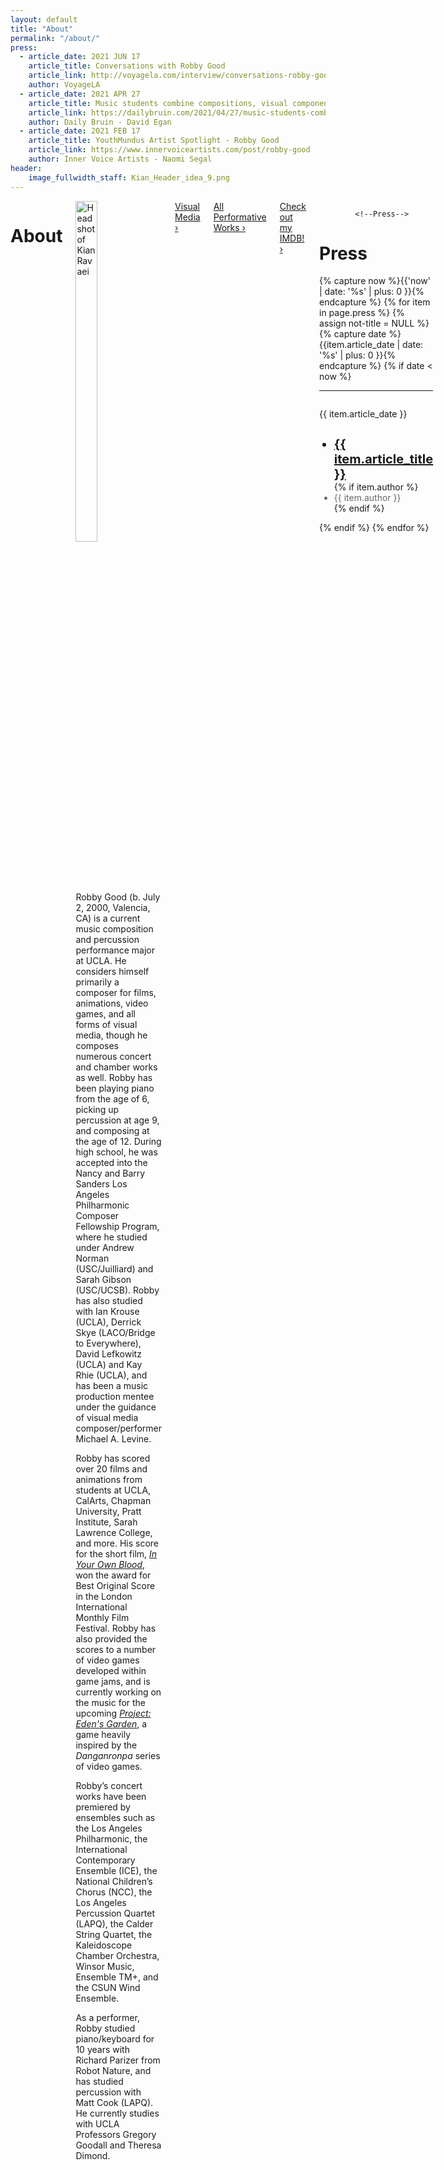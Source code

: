 ```yaml
---
layout: default
title: "About"
permalink: "/about/"
press:
  - article_date: 2021 JUN 17
    article_title: Conversations with Robby Good
    article_link: http://voyagela.com/interview/conversations-robby-good/?fbclid=IwAR2SyXmAeHqkv0Ub_YI4zXO3P9G7Xv7zeWICPsfziPXcDm9WwXCDUr2nUcE
    author: VoyageLA
  - article_date: 2021 APR 27
    article_title: Music students combine compositions, visual components in virtual spring showcase
    article_link: https://dailybruin.com/2021/04/27/music-students-combine-compositions-visual-components-in-virtual-spring-showcase
    author: Daily Bruin - David Egan
  - article_date: 2021 FEB 17
    article_title: YouthMundus Artist Spotlight - Robby Good
    article_link: https://www.innervoiceartists.com/post/robby-good
    author: Inner Voice Artists - Naomi Segal
header:
    image_fullwidth_staff: Kian_Header_idea_9.png
---
```


<div class="row t30">
	<div class="medium-10 columns medium-offset-1 end">
			<header>
				<div itemprop="name">
					<h1 class="text-center">About</h1>
				</div>
			</header>
            <div itemprop="articleSection">
                <img class="b30" src="{{ site.urlimg }}kian_homepage2_square.jpeg" alt="Headshot of Kian Ravaei" class="wrap-left" style="width:50%;">
                <p>Robby Good (b. July 2, 2000, Valencia, CA) is a current music composition and percussion performance major at UCLA. He considers himself primarily a composer for films, animations, video games, and all forms of visual media, though he composes numerous concert and chamber works as well. Robby has been playing piano from the age of 6, picking up percussion at age 9, and composing at the age of 12. During high school, he was accepted into the Nancy and Barry Sanders Los Angeles Philharmonic Composer Fellowship Program, where he studied under Andrew Norman (USC/Juilliard) and Sarah Gibson (USC/UCSB). Robby has also studied with Ian Krouse (UCLA), Derrick Skye (LACO/Bridge to Everywhere), David Lefkowitz (UCLA) and Kay Rhie (UCLA), and has been a music production mentee under the guidance of visual media composer/performer Michael A. Levine.</p>
                <p>Robby has scored over 20 films and animations from students at UCLA, CalArts, Chapman University, Pratt Institute, Sarah Lawrence College, and more. His score for the short film, <a href="{{ site.url }}{{ site.baseurl }}/visual-media/in-your-own-blood/"><i>In Your Own Blood</i></a>, won the award for Best Original Score in the London International Monthly Film Festival. Robby has also provided the scores to a number of video games developed within game jams, and is currently working on the music for the upcoming <a href="https://www.youtube.com/channel/UCoIWNv3mHri8Oy6JPp4r7qw"><i>Project: Eden's Garden</i></a>, a game heavily inspired by the <i>Danganronpa</i> series of video games.</p>
                <p>Robby’s concert works have been premiered by ensembles such as the Los Angeles Philharmonic, the International Contemporary Ensemble (ICE), the National Children’s Chorus (NCC), the Los Angeles Percussion Quartet (LAPQ), the Calder String Quartet, the Kaleidoscope Chamber Orchestra, Winsor Music, Ensemble TM+, and the CSUN Wind Ensemble.</p>
                <p>As a performer, Robby studied piano/keyboard for 10 years with Richard Parizer from Robot Nature, and has studied percussion with Matt Cook (LAPQ). He currently studies with UCLA Professors Gregory Goodall and Theresa Dimond.</p>
            </div>
            <div>
                <a href="{{ site.url }}{{ site.baseurl }}/visual-media/" class="button expand">Visual Media ›</a>
            </div>
            <div>
                <a href="{{ site.url }}{{ site.baseurl }}/works/" class="button expand">All Performative Works ›</a>
            </div>
            <div>
                <a href="https://www.imdb.com/name/nm11572939/?ref_=nv_sr_srsg_1" class="button expand">Check out my IMDB! ›</a>
            </div>
            <div>
            
            <!--Press-->


<div class="text-center t30">
					<h1 class="h1">Press</h1>
				</div>
    {% capture now %}{{'now' | date: '%s' | plus: 0 }}{% endcapture %}
                {% for item in page.press %}
                {% assign not-title = NULL %}
                {% capture date %}{{item.article_date | date: '%s' | plus: 0 }}{% endcapture %}
                {% if date < now %}
<div class="row">
                    <hr>
  <div class="small-5 columns">
    <p class="performance-date text-right">{{ item.article_date }}</p>
    </div>
  <div class="small-7 columns">
    <ul class="no-bullet">
                    <li style="font-size:20px;"><a href="{{ item.article_link }}"><b>{{ item.article_title }}</b></a></li>
                    {% if item.author %}
                    <li style="color:dimgray;">{{ item.author }}</li>
                    {% endif %}
      </ul>
      </div>
    </div>
      {% endif %}
                {% endfor %}


</div> <!-- /.row -->
</div>






<!--Saving this because of how much work it took me-->
<!--<p>His name is pronounced [<a href="https://en.wikipedia.org/wiki/Voiceless_velar_stop" target="_blank">k</a><a href="https://en.wikipedia.org/wiki/Close_front_unrounded_vowel" target="_blank">i</a><a href="https://en.wikipedia.org/wiki/Voiced_palatal_approximant" target="_blank">j</a><a href="https://en.wikipedia.org/wiki/Open_back_rounded_vowel" target="_blank">&#594;</a><a href="https://en.wikipedia.org/wiki/Voiced_dental,_alveolar_and_postalveolar_nasals" target="_blank">n</a> <a href="https://en.wikipedia.org/wiki/Voiced_dental_and_alveolar_taps_and_flaps" target="_blank">&#638;</a><a href="https://en.wikipedia.org/wiki/Near-open_front_unrounded_vowel" target="_blank">&#230;</a><a href="https://en.wikipedia.org/wiki/Voiced_labiodental_fricative" target="_blank">v</a><a href="https://en.wikipedia.org/wiki/Open_back_rounded_vowel" target="_blank">&#594;</a><a href="https://en.wikipedia.org/wiki/Vowel_length" target="_blank">&#720;</a><a href="https://en.wikipedia.org/wiki/Close_front_unrounded_vowel" target="_blank">i</a><a href="https://en.wikipedia.org/wiki/Vowel_length" target="_blank">&#720;</a>].</p>-->
